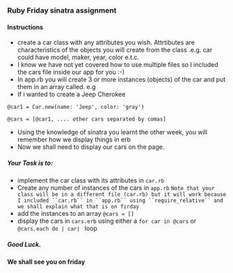 ### Ruby Friday sinatra assignment

#### Instructions
 - create a car class with any attributes you wish. Attrtibutes are characteristics of the objects you will create from the class .e.g. car could have model, maker, year, color e.t.c.
 - I know we have not yet covered how to use multiple files so I included the cars file inside our app for you :-)
 - In app.rb you will create 3 or more instances (objects) of the car and put them in an array called. e.g 
 - If i wanted to create a Jeep Cherokee

  `@car1 = Car.new(name: 'Jeep', color: 'gray')`
  
  
  `@cars = [@car1, .... other cars separated by comas]`
  
- Using the knowledge of sinatra you learnt the other week, you will remember how we display things in erb
- Now we shall need to display our cars on the page. 

##### Your Task is to:
  - implement the car class with its attributes in `car.rb`
  - Create any number of instances of the cars in `app.rb` 
   `Note that your class will be in a different file (car.rb) but it will work because I included ``car.rb`` in ``app.rb`` using ``require_relative`` and we shall explain what that is on firday`
  - add the instances to an array `@cars = [] `
  - display the cars in `cars.erb` using either a `for car in @cars` or `@cars.each do | car| ` loop
  
##### Good Luck.
#### We shall see you on friday
